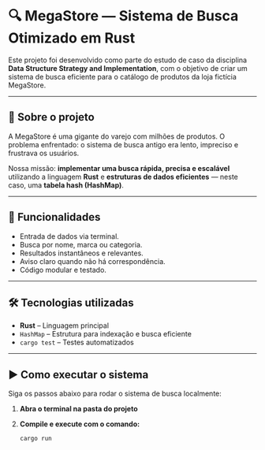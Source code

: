# 🔍 MegaStore — Sistema de Busca Otimizado em Rust

Este projeto foi desenvolvido como parte do estudo de caso da disciplina **Data Structure Strategy and Implementation**, com o objetivo de criar um sistema de busca eficiente para o catálogo de produtos da loja fictícia MegaStore.

---

## 🧩 Sobre o projeto

A MegaStore é uma gigante do varejo com milhões de produtos. O problema enfrentado: o sistema de busca antigo era lento, impreciso e frustrava os usuários.

Nossa missão: **implementar uma busca rápida, precisa e escalável** utilizando a linguagem **Rust** e **estruturas de dados eficientes** — neste caso, uma **tabela hash (HashMap)**.

---

## 🚀 Funcionalidades

- Entrada de dados via terminal.
- Busca por nome, marca ou categoria.
- Resultados instantâneos e relevantes.
- Aviso claro quando não há correspondência.
- Código modular e testado.

---

## 🛠️ Tecnologias utilizadas

- **Rust** – Linguagem principal
- `HashMap` – Estrutura para indexação e busca eficiente
- `cargo test` – Testes automatizados

---

## ▶️ Como executar o sistema

Siga os passos abaixo para rodar o sistema de busca localmente:

1. **Abra o terminal na pasta do projeto**

2. **Compile e execute com o comando:**

   ```bash
   cargo run
